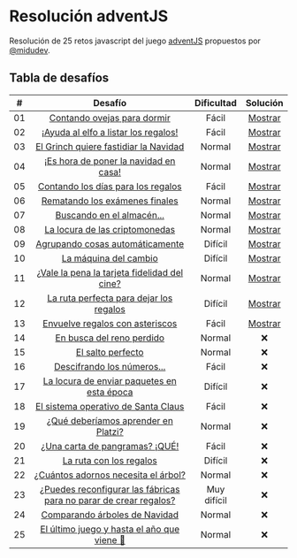 # Resolución adventJS

Resolución de 25 retos javascript del juego [adventJS](https://adventjs.dev/) propuestos por [@midudev](https://github.com/midudev/).

## Tabla de desafíos

|  #  |                                       Desafío                                       | Dificultad  |               Solución               |
| :-: | :---------------------------------------------------------------------------------: | :---------: | :----------------------------------: |
| 01  |                    [Contando ovejas para dormir](challenges/01/)                    |    Fácil    | [Mostrar](challenges/01/solution.js) |
| 02  |               [¡Ayuda al elfo a listar los regalos!](challenges/02/)                |    Fácil    | [Mostrar](challenges/02/solution.js) |
| 03  |               [El Grinch quiere fastidiar la Navidad](challenges/03/)               |   Normal    | [Mostrar](challenges/03/solution.js) |
| 04  |               [¡Es hora de poner la navidad en casa!](challenges/04/)               |   Normal    | [Mostrar](challenges/04/solution.js) |
| 05  |                [Contando los días para los regalos](challenges/05/)                 |    Fácil    | [Mostrar](challenges/05/solution.js) |
| 06  |                  [Rematando los exámenes finales](challenges/06/)                   |   Normal    | [Mostrar](challenges/06/solution.js) |
| 07  |                     [Buscando en el almacén...](challenges/07/)                     |   Normal    | [Mostrar](challenges/07/solution.js) |
| 08  |                  [La locura de las criptomonedas](challenges/08/)                   |   Normal    | [Mostrar](challenges/08/solution.js) |
| 09  |                  [Agrupando cosas automáticamente](challenges/09/)                  |   Difícil   | [Mostrar](challenges/09/solution.js) |
| 10  |                       [La máquina del cambio](challenges/10/)                       |   Difícil   | [Mostrar](challenges/10/solution.js) |
| 11  |           [¿Vale la pena la tarjeta fidelidad del cine?](challenges/11/)            |   Normal    | [Mostrar](challenges/11/solution.js) |
| 12  |              [La ruta perfecta para dejar los regalos](challenges/12/)              |   Difícil   | [Mostrar](challenges/12/solution.js) |
| 13  |                  [Envuelve regalos con asteriscos](challenges/13/)                  |    Fácil    | [Mostrar](challenges/13/solution.js) |
| 14  |                     [En busca del reno perdido](challenges/14/)                     |   Normal    |                  ❌                  |
| 15  |                         [El salto perfecto](challenges/15/)                         |   Normal    |                  ❌                  |
| 16  |                    [Descifrando los números...](challenges/16/)                     |    Fácil    |                  ❌                  |
| 17  |            [La locura de enviar paquetes en esta época](challenges/17/)             |   Difícil   |                  ❌                  |
| 18  |                [El sistema operativo de Santa Claus](challenges/18/)                |    Fácil    |                  ❌                  |
| 19  |                [¿Qué deberíamos aprender en Platzi?](challenges/19/)                |   Normal    |                  ❌                  |
| 20  |                   [¿Una carta de pangramas? ¡QUÉ!](challenges/20)                   |    Fácil    |                  ❌                  |
| 21  |                      [La ruta con los regalos](challenges/21/)                      |   Difícil   |                  ❌                  |
| 22  |                [¿Cuántos adornos necesita el árbol?](challenges/22/)                |   Normal    |                  ❌                  |
| 23  | [¿Puedes reconfigurar las fábricas para no parar de crear regalos?](challenges/23/) | Muy difícil |                  ❌                  |
| 24  |                   [Comparando árboles de Navidad](challenges/24/)                   |   Normal    |                  ❌                  |
| 25  |            [El último juego y hasta el año que viene 👋](challenges/25/)            |   Normal    |                  ❌                  |
